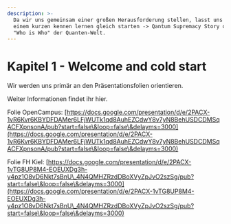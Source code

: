 ```yaml
---
description: >-
  Da wir uns gemeinsam einer großen Herausforderung stellen, lasst uns nach
  einem kurzen kennen lernen gleich starten -> Qantum Supremacy Story oder das
  "Who is Who" der Quanten-Welt.
---
```


# Kapitel 1 - Welcome and cold start

Wir werden uns primär an den Präsentationsfolien orientieren.&#x20;

Weiter Informationen findet ihr hier.

Folie OpenCampus: [https://docs.google.com/presentation/d/e/2PACX-1vR6Kvr6KBYDFDAMer6LFjWUTk1qd8AuhEZCdwY8v7yN8BehUSDCDMSqACFXpnsonA/pub?start=false\&loop=false\&delayms=3000](https://docs.google.com/presentation/d/e/2PACX-1vR6Kvr6KBYDFDAMer6LFjWUTk1qd8AuhEZCdwY8v7yN8BehUSDCDMSqACFXpnsonA/pub?start=false\&loop=false\&delayms=3000)

Folie FH Kiel: [https://docs.google.com/presentation/d/e/2PACX-1vTG8UP8M4-EOEUXDg3h-y4pz1O8vD6Nkt7sBnU\_4N4QMHZRzdDBoXVyZpJvO2szSg/pub?start=false\&loop=false\&delayms=3000](https://docs.google.com/presentation/d/e/2PACX-1vTG8UP8M4-EOEUXDg3h-y4pz1O8vD6Nkt7sBnU\_4N4QMHZRzdDBoXVyZpJvO2szSg/pub?start=false\&loop=false\&delayms=3000)
